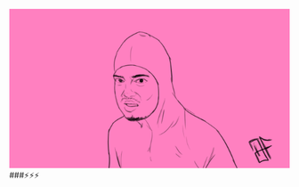 ![alt text](https://github.com/debjit-2102/debjit-2102/blob/master/dagd964-b1f88220-2f0a-4521-8d13-ff32b3cc1dd0.gif?raw=true)
###⚡⚡⚡
<!--
**debjit-2102/debjit-2102** is a ✨ _special_ ✨ repository because its `README.md` (this file) appears on your GitHub profile.

Here are some ideas to get you started:

- 🔭 I’m currently working on ...
- 🌱 I’m currently learning ...
- 👯 I’m looking to collaborate on ...
- 🤔 I’m looking for help with ...
- 💬 Ask me about ...
- 📫 How to reach me: ...
- 😄 Pronouns: ...
- ⚡ Fun fact: ...
-->
